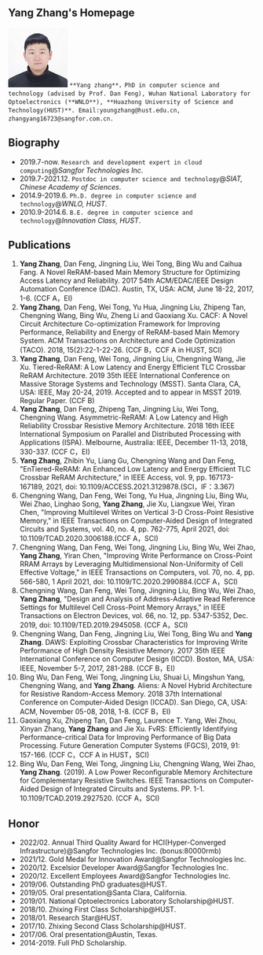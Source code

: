 ## Yang Zhang's Homepage
![](https://raw.githubusercontent.com/zhangyang16723/zhangyang16723.github.io/gh-pages/zy.jpg) `**Yang zhang**，PhD in computer science and technology (advised by Prof. Dan Feng), Wuhan National Laboratory for Optoelectronics (**WNLO**), **Huazhong University of Science and Technology(HUST)**. Email:youngzhang@hust.edu.cn, zhangyang16723@sangfor.com.cn.`

## Biography
- 2019.7-now. `Research and development expert in cloud computing`@_Sangfor Technologies Inc_. 
- 2019.7-2021.12. `Postdoc in computer science and technology`@_SIAT, Chinese Academy of Sciences_.
- 2014.9-2019.6. `Ph.D. degree in computer science and technology`@_WNLO, HUST_.
- 2010.9-2014.6. `B.E. degree in computer science and technology`@_Innovation Class, HUST_.

## Publications
1. **Yang Zhang**, Dan Feng, Jingning Liu, Wei Tong, Bing Wu and Caihua Fang. A Novel ReRAM-based Main Memory Structure for Optimizing Access Latency and Reliability. 2017 54th ACM/EDAC/IEEE Design Automation Conference (DAC). Austin, TX, USA: ACM, June 18-22, 2017, 1-6. (CCF A，EI)
2. **Yang Zhang**, Dan Feng, Wei Tong, Yu Hua, Jingning Liu, Zhipeng Tan, Chengning Wang, Bing Wu, Zheng Li and Gaoxiang Xu. CACF: A Novel Circuit Architecture Co-optimization Framework for Improving Performance, Reliability and Energy of ReRAM-based Main Memory System. ACM Transactions on Architecture and Code Optimization (TACO). 2018, 15(2):22-1-22-26. (CCF B，CCF A in HUST, SCI)
3. **Yang Zhang**, Dan Feng, Wei Tong, Jingning Liu, Chengning Wang, Jie Xu. Tiered-ReRAM: A Low Latency and Energy Efficient TLC Crossbar ReRAM Architecture. 2019 35th IEEE International Conference on Massive Storage Systems and Technology (MSST). Santa Clara, CA, USA: IEEE, May 20-24, 2019. Accepted and to appear in MSST 2019. Regular Paper. (CCF B)
4. **Yang Zhang**, Dan Feng, Zhipeng Tan, Jingning Liu, Wei Tong, Chengning Wang. Asymmetric-ReRAM: A Low Latency and High Reliability Crossbar Resistive Memory Architecture. 2018 16th IEEE International Symposium on Parallel and Distributed Processing with Applications (ISPA). Melbourne, Australia: IEEE, December 11-13, 2018, 330-337. (CCF C，EI)
5. **Yang Zhang**, Zhibin Yu, Liang Gu, Chengning Wang and Dan Feng, "EnTiered-ReRAM: An Enhanced Low Latency and Energy Efficient TLC Crossbar ReRAM Architecture," in IEEE Access, vol. 9, pp. 167173-167189, 2021, doi: 10.1109/ACCESS.2021.3129878.(SCI，IF：3.367)
6. Chengning Wang, Dan Feng, Wei Tong, Yu Hua, Jingning Liu, Bing Wu, Wei Zhao, Linghao Song, **Yang Zhang**, Jie Xu, Liangxue Wei, Yiran Chen, "Improving Multilevel Writes on Vertical 3-D Cross-Point Resistive Memory," in IEEE Transactions on Computer-Aided Design of Integrated Circuits and Systems, vol. 40, no. 4, pp. 762-775, April 2021, doi: 10.1109/TCAD.2020.3006188.(CCF A，SCI)
7. Chengning Wang, Dan Feng, Wei Tong, Jingning Liu, Bing Wu, Wei Zhao, **Yang Zhang**, Yiran Chen, "Improving Write Performance on Cross-Point RRAM Arrays by Leveraging Multidimensional Non-Uniformity of Cell Effective Voltage," in IEEE Transactions on Computers, vol. 70, no. 4, pp. 566-580, 1 April 2021, doi: 10.1109/TC.2020.2990884.(CCF A，SCI)
8. Chengning Wang, Dan Feng, Wei Tong, Jingning Liu, Bing Wu, Wei Zhao, **Yang Zhang**, "Design and Analysis of Address-Adaptive Read Reference Settings for Multilevel Cell Cross-Point Memory Arrays," in IEEE Transactions on Electron Devices, vol. 66, no. 12, pp. 5347-5352, Dec. 2019, doi: 10.1109/TED.2019.2945058.
(CCF A，SCI)
9. Chengning Wang, Dan Feng, Jingning Liu, Wei Tong, Bing Wu and **Yang Zhang**. DAWS: Exploiting Crossbar Characteristics for Improving Write Performance of High Density Resistive Memory. 2017 35th IEEE International Conference on Computer Design (ICCD). Boston, MA, USA: IEEE, November 5-7, 2017, 281-288. (CCF B，EI)
10. Bing Wu, Dan Feng, Wei Tong, Jingning Liu, Shuai Li, Mingshun Yang, Chengning Wang, and **Yang Zhang**. Aliens: A Novel Hybrid Architecture for Resistive Random-Access Memory. 2018 37th International Conference on Computer-Aided Design (ICCAD). San Diego, CA, USA: ACM, November 05-08, 2018, 1-8. (CCF B，EI)
11. Gaoxiang Xu, Zhipeng Tan, Dan Feng, Laurence T. Yang, Wei Zhou, Xinyan Zhang, **Yang Zhang** and Jie Xu. FvRS: Efficiently Identifying Performance-critical Data for Improving Performance of Big Data Processing. Future Generation Computer Systems (FGCS), 2019, 91: 157-166. (CCF C，CCF A in HUST，SCI)
12. Bing Wu, Dan Feng, Wei Tong, Jingning Liu, Chengning Wang, Wei Zhao, **Yang Zhang**. (2019). A Low Power Reconfigurable Memory Architecture for Complementary Resistive Switches. IEEE Transactions on Computer-Aided Design of Integrated Circuits and Systems. PP. 1-1. 10.1109/TCAD.2019.2927520. (CCF A，SCI)

## Honor
- 2022/02. Annual Third Quality Award for HCI(Hyper-Converged Infrastructure)@Sangfor Technologies Inc. (bonus:80000rmb)
- 2021/12. Gold Medal for Innovation Award@Sangfor Technologies Inc.
- 2020/12. Excelsior Developer Award@Sangfor Technologies Inc.
- 2020/12. Excellent Employees Award@Sangfor Technologies Inc.
- 2019/06. Outstanding PhD graduates@HUST.
- 2019/05. Oral presentation@Santa Clara, California.
- 2019/01. National Optoelectronics Laboratory Scholarship@HUST.
- 2018/10. Zhixing First Class Scholarship@HUST.
- 2018/01. Research Star@HUST.
- 2017/10. Zhixing Second Class Scholarship@HUST.
- 2017/06. Oral presentation@Austin, Texas.
- 2014-2019. Full PhD Scholarship.
